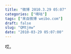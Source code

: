 ```yaml
---
title: "微博 2010.3.29 05:07"
categories: ["嘀咕"]
tags: ["来自微博 weibo.com"]
draft: false
slug: "QMtjmw"
date: "2010-03-29 05:07:00"
---
```


<p>哎。 ​​​​</p>
